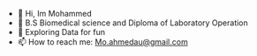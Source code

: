 
- 👋 Hi, Im Mohammed
- 🌱 B.S Biomedical science and Diploma of Laboratory Operation 
- 👀 Exploring Data for fun
- 📫 How to reach me: Mo.ahmedau@gmail.com


